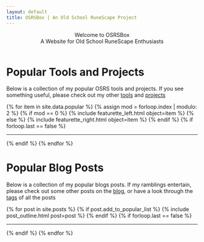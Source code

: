 ```yaml
---
layout: default
title: OSRSBox | An Old School RuneScape Project
---
```


<!-- Header -->
<header class="header">
   <div class="overlay d-flex w-100 h-100">
   <div class="container">
   <div class="description d-flex flex-column h-100 w-100 justify-content-center">
        <div class="h1">Welcome to OSRSBox</div>
        <div class="h3 text-muted">A Website for Old School RuneScape Enthusiasts</div>
        <div class="d-none d-md-block">
            <a href="https://github.com/osrsbox"><i class="header-icon fab fa-github-square fa-4x pr-2"></i></a>
            <a href="https://www.reddit.com/user/PH01L/"><i class="header-icon fab fa-reddit-square fa-4x pr-2"></i></a>
            <a href="https://twitter.com/PH01L"><i class="header-icon fab fa-twitter-square fa-4x pr-2"></i></a>
        </div>
    </div>
    </div>
    </div>
    <div class="container">
      <a data-value="chevron-link" href="#"><i class="fas fa-chevron-down fa-4x chevron-down mx-auto" style="color:black;"></i></a>
   </div>
</header>

<!-- Popular Tools and Projects | Jumbotron -->
<div class="jumbotron jumbotron-fluid" id="chevron-link">
<div class="container">
<h1>Popular Tools and Projects</h1>
<p class="lead">Below is a collection of my popular OSRS tools and projects. If you see something useful, please check out my other <a href="{{ site.url }}/tools/">tools</a> and <a href="{{ site.url }}/projects/">projects</a></p>
</div>
</div>

<!-- Popular Tools and Projects | Content -->
<div class="container">
{% for item in site.data.popular %}
    {% assign mod = forloop.index | modulo: 2 %}
    {% if mod == 0 %}
        {% include featurette_left.html object=item %}
    {% else %}
        {% include featurette_right.html object=item %}
    {% endif %} 
    {% if forloop.last == false %}
        <hr class="divider divider-osrsbox">
    {% endif %} 
{% endfor %}
</div>

<!-- Popular Blog Posts | Jumbotron -->
<div class="jumbotron jumbotron-fluid mt-5">
<div class="container">
<h1>Popular Blog Posts</h1>
<p class="lead">Below is a collection of my popular blogs posts. If my ramblings entertain, please check out some other posts on the <a href="{{ site.url }}/blog/">blog</a>, or have a look through the <a href="{{ site.url }}/blog/tags/">tags</a> of all the posts</p>
</div>
</div>

<!-- Popular Blog Posts | Content -->
<div class="container">
{% for post in site.posts %}
    {% if post.add_to_popular_list %}
        {% include post_outline.html post=post %}
    {% endif %}
    {% if forloop.last == false %}
        <hr class="divider divider-osrsbox">
    {% endif %}    
{% endfor %}
</div>
